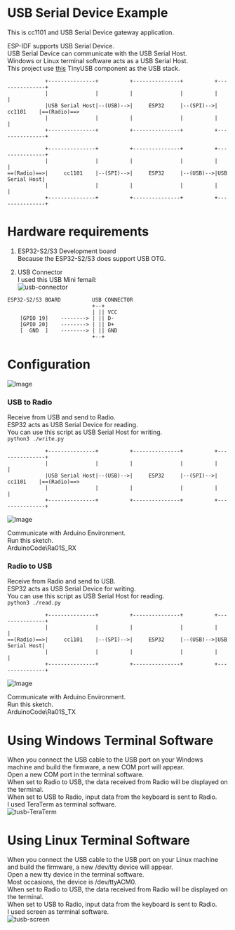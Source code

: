 # USB Serial Device Example   
This is cc1101 and USB Serial Device gateway application.   

ESP-IDF supports USB Serial Device.   
USB Serial Device can communicate with the USB Serial Host.   
Windows or Linux terminal software acts as a USB Serial Host.   
This project use [this](https://docs.tinyusb.org/en/latest/) TinyUSB component as the USB stack.   
```
            +---------------+          +---------------+          +---------------+
            |               |          |               |          |               |
            |USB Serial Host|--(USB)-->|     ESP32     |--(SPI)-->|     cc1101    |==(Radio)==>
            |               |          |               |          |               |
            +---------------+          +---------------+          +---------------+

            +---------------+          +---------------+          +---------------+
            |               |          |               |          |               |
==(Radio)==>|     cc1101    |--(SPI)-->|     ESP32     |--(USB)-->|USB Serial Host|
            |               |          |               |          |               |
            +---------------+          +---------------+          +---------------+
```

# Hardware requirements
1. ESP32-S2/S3 Development board   
Because the ESP32-S2/S3 does support USB OTG.   

2. USB Connector   
I used this USB Mini femail:   
![usb-connector](https://user-images.githubusercontent.com/6020549/124848149-3714ba00-dfd7-11eb-8344-8b120790c5c5.JPG)

```
ESP32-S2/S3 BOARD          USB CONNECTOR
                           +--+
                           | || VCC
    [GPIO 19]    --------> | || D-
    [GPIO 20]    --------> | || D+
    [  GND  ]    --------> | || GND
                           +--+
```


# Configuration
![Image](https://github.com/user-attachments/assets/92b41987-8679-4af1-bfaf-e5bec05c76f8)

### USB to Radio
Receive from USB and send to Radio.   
ESP32 acts as USB Serial Device for reading.   
You can use this script as USB Serial Host for writing.   
```python3 ./write.py```

```
            +---------------+          +---------------+          +---------------+
            |               |          |               |          |               |
            |USB Serial Host|--(USB)-->|     ESP32     |--(SPI)-->|     cc1101    |==(Radio)==>
            |               |          |               |          |               |
            +---------------+          +---------------+          +---------------+
```

![Image](https://github.com/user-attachments/assets/f42de1bb-d8d0-46c0-89f9-bf7013eb0b5b)

Communicate with Arduino Environment.   
Run this sketch.   
ArduinoCode\Ra01S_RX   


### Radio to USB
Receive from Radio and send to  USB.   
ESP32 acts as USB Serial Device for writing.   
You can use this script as USB Serial Host for reading.   
```python3 ./read.py```

```
            +---------------+          +---------------+          +---------------+
            |               |          |               |          |               |
==(Radio)==>|     cc1101    |--(SPI)-->|     ESP32     |--(USB)-->|USB Serial Host|
            |               |          |               |          |               |
            +---------------+          +---------------+          +---------------+
```

![Image](https://github.com/user-attachments/assets/43baaab3-170c-4933-8baa-856596e29894)

Communicate with Arduino Environment.   
Run this sketch.   
ArduinoCode\Ra01S_TX   


# Using Windows Terminal Software
When you connect the USB cable to the USB port on your Windows machine and build the firmware, a new COM port will appear.   
Open a new COM port in the terminal software.   
When set to Radio to USB, the data received from Radio will be displayed on the terminal.   
When set to USB to Radio, input data from the keyboard is sent to Radio.   
I used TeraTerm as terminal software.   
![tusb-TeraTerm](https://github.com/user-attachments/assets/b5eea94e-5228-45b4-bcad-81cce8c52479)

# Using Linux Terminal Software
When you connect the USB cable to the USB port on your Linux machine and build the firmware, a new /dev/tty device will appear.   
Open a new tty device in the terminal software.   
Most occasions, the device is /dev/ttyACM0.   
When set to Radio to USB, the data received from Radio will be displayed on the terminal.   
When set to USB to Radio, input data from the keyboard is sent to Radio.   
I used screen as terminal software.   
![tusb-screen](https://github.com/user-attachments/assets/18a6e519-9250-4109-b05d-6bcd418bfb5b)

